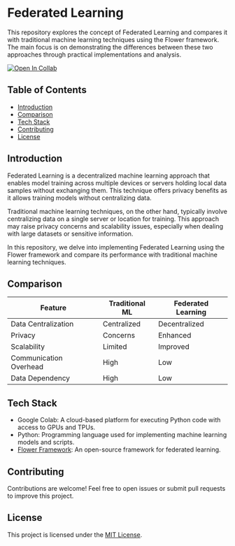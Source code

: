 # Federated Learning

This repository explores the concept of Federated Learning and compares it with traditional machine learning techniques using the Flower framework. The main focus is on demonstrating the differences between these two approaches through practical implementations and analysis.

[![Open In Collab](https://colab.research.google.com/assets/colab-badge.svg)](https://colab.research.google.com/drive/1bOIk6g8tfGBx0m1XAurTijnVFPbZYbEt?usp=sharing)

## Table of Contents

- [Introduction](#introduction)
- [Comparison](#comparison)
- [Tech Stack](#tech-stack)
- [Contributing](#contributing)
- [License](#license)

## Introduction

Federated Learning is a decentralized machine learning approach that enables model training across multiple devices or servers holding local data samples without exchanging them. This technique offers privacy benefits as it allows training models without centralizing data. 

Traditional machine learning techniques, on the other hand, typically involve centralizing data on a single server or location for training. This approach may raise privacy concerns and scalability issues, especially when dealing with large datasets or sensitive information.

In this repository, we delve into implementing Federated Learning using the Flower framework and compare its performance with traditional machine learning techniques. 

## Comparison

| Feature               | Traditional ML | Federated Learning |
|-----------------------|----------------|--------------------|
| Data Centralization   | Centralized    | Decentralized      |
| Privacy               | Concerns        | Enhanced           |
| Scalability          | Limited        | Improved           |
| Communication Overhead| High           | Low                |
| Data Dependency       | High           | Low                |

## Tech Stack

- Google Colab: A cloud-based platform for executing Python code with access to GPUs and TPUs.
- Python: Programming language used for implementing machine learning models and scripts.
- [Flower Framework](https://flower.ai): An open-source framework for federated learning.

## Contributing

Contributions are welcome! Feel free to open issues or submit pull requests to improve this project.

## License

This project is licensed under the [MIT License](LICENSE).

